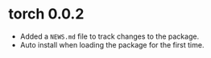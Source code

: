# torch 0.0.2

* Added a `NEWS.md` file to track changes to the package.
* Auto install when loading the package for the first time.
